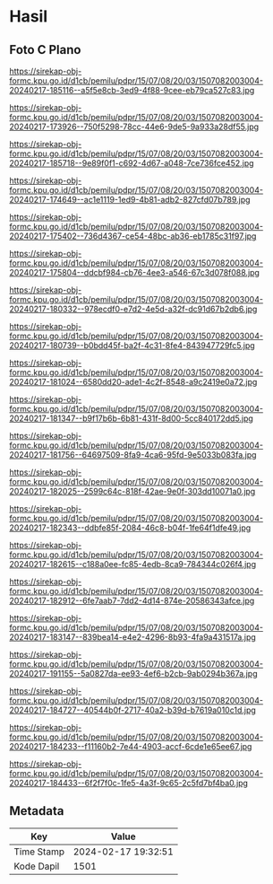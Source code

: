 # Hasil

## Foto C Plano

https://sirekap-obj-formc.kpu.go.id/d1cb/pemilu/pdpr/15/07/08/20/03/1507082003004-20240217-185116--a5f5e8cb-3ed9-4f88-9cee-eb79ca527c83.jpg

https://sirekap-obj-formc.kpu.go.id/d1cb/pemilu/pdpr/15/07/08/20/03/1507082003004-20240217-173926--750f5298-78cc-44e6-9de5-9a933a28df55.jpg

https://sirekap-obj-formc.kpu.go.id/d1cb/pemilu/pdpr/15/07/08/20/03/1507082003004-20240217-185718--9e89f0f1-c692-4d67-a048-7ce736fce452.jpg

https://sirekap-obj-formc.kpu.go.id/d1cb/pemilu/pdpr/15/07/08/20/03/1507082003004-20240217-174649--ac1e1119-1ed9-4b81-adb2-827cfd07b789.jpg

https://sirekap-obj-formc.kpu.go.id/d1cb/pemilu/pdpr/15/07/08/20/03/1507082003004-20240217-175402--736d4367-ce54-48bc-ab36-eb1785c31f97.jpg

https://sirekap-obj-formc.kpu.go.id/d1cb/pemilu/pdpr/15/07/08/20/03/1507082003004-20240217-175804--ddcbf984-cb76-4ee3-a546-67c3d078f088.jpg

https://sirekap-obj-formc.kpu.go.id/d1cb/pemilu/pdpr/15/07/08/20/03/1507082003004-20240217-180332--978ecdf0-e7d2-4e5d-a32f-dc91d67b2db6.jpg

https://sirekap-obj-formc.kpu.go.id/d1cb/pemilu/pdpr/15/07/08/20/03/1507082003004-20240217-180739--b0bdd45f-ba2f-4c31-8fe4-843947729fc5.jpg

https://sirekap-obj-formc.kpu.go.id/d1cb/pemilu/pdpr/15/07/08/20/03/1507082003004-20240217-181024--6580dd20-ade1-4c2f-8548-a9c2419e0a72.jpg

https://sirekap-obj-formc.kpu.go.id/d1cb/pemilu/pdpr/15/07/08/20/03/1507082003004-20240217-181347--b9f17b6b-6b81-431f-8d00-5cc840172dd5.jpg

https://sirekap-obj-formc.kpu.go.id/d1cb/pemilu/pdpr/15/07/08/20/03/1507082003004-20240217-181756--64697509-8fa9-4ca6-95fd-9e5033b083fa.jpg

https://sirekap-obj-formc.kpu.go.id/d1cb/pemilu/pdpr/15/07/08/20/03/1507082003004-20240217-182025--2599c64c-818f-42ae-9e0f-303dd10071a0.jpg

https://sirekap-obj-formc.kpu.go.id/d1cb/pemilu/pdpr/15/07/08/20/03/1507082003004-20240217-182343--ddbfe85f-2084-46c8-b04f-1fe64f1dfe49.jpg

https://sirekap-obj-formc.kpu.go.id/d1cb/pemilu/pdpr/15/07/08/20/03/1507082003004-20240217-182615--c188a0ee-fc85-4edb-8ca9-784344c026f4.jpg

https://sirekap-obj-formc.kpu.go.id/d1cb/pemilu/pdpr/15/07/08/20/03/1507082003004-20240217-182912--6fe7aab7-7dd2-4d14-874e-20586343afce.jpg

https://sirekap-obj-formc.kpu.go.id/d1cb/pemilu/pdpr/15/07/08/20/03/1507082003004-20240217-183147--839bea14-e4e2-4296-8b93-4fa9a431517a.jpg

https://sirekap-obj-formc.kpu.go.id/d1cb/pemilu/pdpr/15/07/08/20/03/1507082003004-20240217-191155--5a0827da-ee93-4ef6-b2cb-9ab0294b367a.jpg

https://sirekap-obj-formc.kpu.go.id/d1cb/pemilu/pdpr/15/07/08/20/03/1507082003004-20240217-184727--40544b0f-2717-40a2-b39d-b7619a010c1d.jpg

https://sirekap-obj-formc.kpu.go.id/d1cb/pemilu/pdpr/15/07/08/20/03/1507082003004-20240217-184233--f11160b2-7e44-4903-accf-6cde1e65ee67.jpg

https://sirekap-obj-formc.kpu.go.id/d1cb/pemilu/pdpr/15/07/08/20/03/1507082003004-20240217-184433--6f2f7f0c-1fe5-4a3f-9c65-2c5fd7bf4ba0.jpg


## Metadata

| Key        | Value               |
| ---------- | ------------------- |
| Time Stamp | 2024-02-17 19:32:51 |
| Kode Dapil | 1501                |



